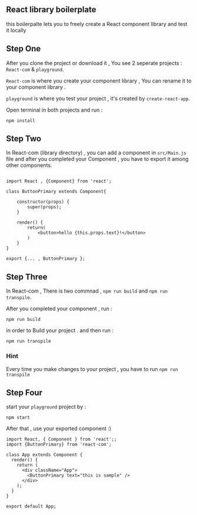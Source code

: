 ## React library boilerplate

this boilerpalte lets you to freely create a React component library and test it locally  

## Step One

After you clone the project or  download it , You see 2 seperate projects : `React-com` & `playground`.

`React-com` is where you create your component library , You can rename it to your component library .

`playground` is where you test your project , it's created by `create-react-app`.

Open terminal in both projects and run :

```
npm install
```

## Step Two

In React-com (library directory) , you can add a component in `src/Main.js` file and after you completed your Component , you have to export it among other components.

```

import React , {Component} from 'react';

class ButtonPrimary extends Component{

    constructor(props) {
        super(props);
    }

    render() {
        return(
            <button>hello {this.props.text}!</button>
        )
    }
}

export {... , ButtonPrimary };

```


## Step Three

In React-com , There is two commnad , `npm run build` and `npm run transpile`.

After you completed your component , run :

```
npm run build
```

in order to Build your project . and then run : 

```
npm run transpile
```

### Hint

Every time you make changes to your project , you have to run `npm run transpile` 

## Step Four

start your `playground` project by :

```
npm start
```

After that , use your exported component :)

```
import React, { Component } from 'react';;
import {ButtonPrimary} from 'react-com';

class App extends Component {
  render() {
    return (
      <div className="App">
        <ButtonPrimary text="this is sample" />
      </div>
    );
  }
}

export default App;
```




